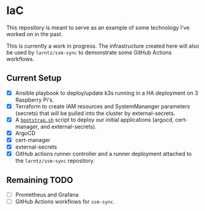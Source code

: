 # IaC 

This repository is meant to serve as an example of some technology I've worked on in the past. 

This is currently a work in progress. The infrastructure created here will also be used by `larntz/ssm-sync` to demonstrate some GitHub Actions workflows. 


## Current Setup

- [x] Ansible playbook to deploy/update k3s running in a HA deployment on 3 Raspberry Pi's.
- [x] Terraform to create IAM resources and SystemMananger parameters (secrets) that will be pulled into the cluster by external-secrets.
- [x] A [`bootstrap.sh`](envs/homelab/scripts) script to deploy our initial applications (argocd, cert-manager, and external-secrets). 
- [x] ArgoCD 
- [x] cert-manager
- [x] external-secrets 
- [x] GitHub actions runner controller and a runner deployment attached to the `larntz/ssm-sync` repository.

## Remaining TODO

- [ ] Prometheus and Grafana
- [ ] GitHub Actions workflows for `ssm-sync`. 
